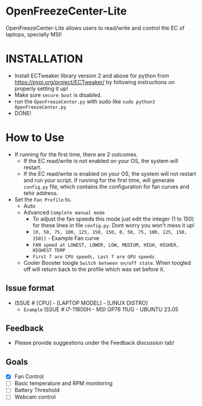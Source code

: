 # OpenFreezeCenter-Lite
OpenFreezeCenter-Lite allows users to read/write and control the EC of laptops, specially MSI!

# INSTALLATION
- Install ECTweaker library version 2 and above for python from https://pypi.org/project/ECTweaker/ by following instructions on properly setting it up!
- Make sure ```secure boot``` is disabled.
- run the ```OpenFreezeCenter.py``` with sudo like ```sudo python3 OpenFreezeCenter.py```
- DONE!

# How to Use
- If running for the first time, there are 2 outcomes.
  - If the EC read/write is not enabled on your OS, the system will restart.
  - If the EC read/write is enabled on your OS, the system will not restart and run your script. If running for the first time, will generate ```config.py``` file, which contains the configuration for fan curves and tehir address.
- Set the ```Fan Profile``` to.
  - Auto
  - Advanced ```Complete manual mode```
    - To adjust the fan speeds this mode just edit the integer (1 to 150) for these lines in file ```config.py```. Dont worry you won't mess it up!
    - ```[0, 50, 75, 100, 125, 150, 150, 0, 50, 75, 100, 125, 150, 150]]``` - Example Fan curve
    - ```FAN speed at LOWEST, LOWER, LOW, MEDIUM, HIGH, HIGHER, HIGHEST TEMP```
    - ```First 7 are CPU speeds, Last 7 are GPU speeds```
  - Cooler Booster toogle ```Switch between on/off state```. When toogled off will return back to the profile which was set before it.

## Issue format
- ISSUE # [CPU] - [LAPTOP MODEL] - [LINUX DISTRO]
  - ```Example``` ISSUE # i7-11800H - MSI GP76 11UG - UBUNTU 23.05

## Feedback
- Please provide suggestions under the Feedback discussion tab!

## Goals
- [X] Fan Control
- [ ] Basic temperature and RPM monitoring
- [ ] Battery Threshold
- [ ] Webcam control
